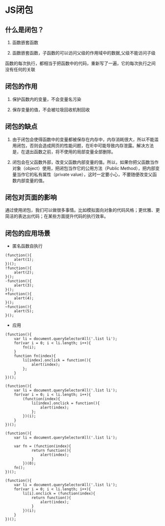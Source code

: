 #   JS闭包

##  什么是闭包？

1.  函数嵌套函数

2.  函数嵌套函数，子函数的可以访问父级的作用域中的数据,父级不能访问子级

函数的每次执行，都相当于把函数中的代码，重新写了一遍，它的每次执行之间 没有任何的关联

##  闭包的作用

1.  保护函数内的变量，不会变量名污染

2.  保存变量的值，不会被垃圾回收机制回收

##  闭包的缺点

1.  由于闭包会使得函数中的变量都被保存在内存中，内存消耗很大，所以不能滥用闭包，否则会造成网页的性能问题，在IE中可能导致内存泄露。解决方法是，在退出函数之前，将不使用的局部变量全部删除。

2.  闭包会在父函数外部，改变父函数内部变量的值。所以，如果你把父函数当作对象（object）使用，把闭包当作它的公用方法（Public Method），把内部变量当作它的私有属性（private value），这时一定要小心，不要随便改变父函数内部变量的值。

##  闭包对页面的影响

通过使用闭包，我们可以做很多事情。比如模拟面向对象的代码风格；更优雅、更简洁的表达出代码；在某些方面提升代码的执行效率。

##  闭包的应用场景

*   匿名函数自执行
```
(function(){
    alert(1);
})();
!function(){
    alert(2);
}();
-function(){
    alert(3);
}();
+function(){
    alert(4);
}();
~function(){
    alert(5);
}();
```

 *  应用
```
(function(){
    var li = document.querySelectorAll('.list li');
    for(var i = 0; i < li.length; i++){
        fn(i);
    }
    function fn(index){
        li[index].onclick = function(){
            alert(index);
        };
    }
})();
```

```
(function(){
    var li = document.querySelectorAll('.list li');
    for(var i = 0; i < li.length; i++){
        (function(index){
            li[index].onclick = function(){
                alert(index);
            };
        })(i);
    }
})();
```

```
(function(){
    var li = document.querySelectorAll('.list li');

    var fn = (function(index){
            return function(){
                alert(index);
            }
        })(0);
    fn();
})();
```

```
(function(){
    var li = document.querySelectorAll('.list li');
    for(var i = 0; i < li.length; i++){
        li[i].onclick = (function(index){
            return function(){
                alert(index);
            }
        })(i);
    }
})();
```
